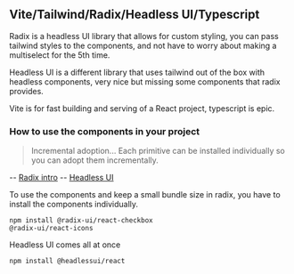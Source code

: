 ## Vite/Tailwind/Radix/Headless UI/Typescript

Radix is a headless UI library that allows for custom styling,
you can pass tailwind styles to the components, and not have to worry about
making a multiselect for the 5th time.

Headless UI is a different library that uses tailwind out of the box with headless components,
very nice but missing some components that radix provides.

Vite is for fast building and serving of a React project, typescript is epic.

### How to use the components in your project

> Incremental adoption... Each primitive can be installed individually so you can adopt them incrementally.

-- [Radix intro](https://www.radix-ui.com/docs/primitives/overview/introduction)
-- [Headless UI](https://headlessui.com/)

To use the components and keep a small bundle size in radix, you have to install the
components individually.

    npm install @radix-ui/react-checkbox
    @radix-ui/react-icons

Headless UI comes all at once

    npm install @headlessui/react
